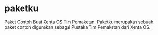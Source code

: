 # paketku

 Paket Contoh Buat Xenta OS Tim Pemaketan.
 Paketku merupakan sebuah paket contoh digunakan
 sebagai Pustaka Tim Pemaketan dari Xenta OS.
